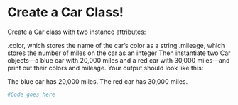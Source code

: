 # Create a Car Class!

Create a Car class with two instance attributes:

.color, which stores the name of the car’s color as a string
.mileage, which stores the number of miles on the car as an integer
Then instantiate two Car objects—a blue car with 20,000 miles and a red car with 30,000 miles—and print out their colors and mileage. 
Your output should look like this:

The blue car has 20,000 miles.
The red car has 30,000 miles.

```python runnable
#Code goes here
```